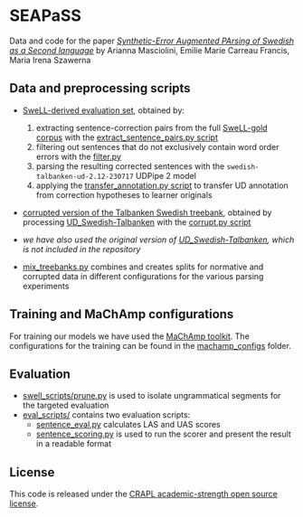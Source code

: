 # SEAPaSS 
Data and code for the paper [_Synthetic-Error Augmented PArsing of Swedish as a Second language_](https://aclanthology.org/2024.mwe-1.7/) by Arianna Masciolini, Emilie Marie Carreau Francis, Maria Irena Szawerna

## Data and preprocessing scripts
- [SweLL-derived evaluation set](data/swell/), obtained by:
  1. extracting sentence-correction pairs from the full [SweLL-gold corpus](https://spraakbanken.gu.se/resurser/swell-gold) with the [extract_sentence_pairs.py script](swell_scripts/extract_sentence_pairs.py)
  1. filtering out sentences that do not exclusively contain word order errors with the [filter.py](swell_scripts/filter.py)
  1. parsing the resulting corrected sentences with the `swedish-talbanken-ud-2.12-230717` UDPipe 2 model
  2. applying the [transfer_annotation.py script](swell_scripts/transfer_annotation.py) to transfer UD annotation from correction hypotheses to learner originals
- [corrupted version of the Talbanken Swedish treebank](data/corrupted_talbanken/), obtained by processing [UD_Swedish-Talbanken](https://github.com/UniversalDependencies/UD_Swedish-Talbanken) with the [corrupt.py script](preproc_scripts/corrupt.py)
- _we have also used the original version of [UD_Swedish-Talbanken](https://github.com/UniversalDependencies/UD_Swedish-Talbanken), which is not included in the repository_

- [mix_treebanks.py](mix_treebanks.py) combines and creates splits for normative and corrupted data in different configurations for the various parsing experiments

## Training and MaChAmp configurations
For training our models we have used the [MaChAmp toolkit](https://machamp-nlp.github.io/). The configurations for the training can be found in the [machamp_configs](machamp_configs/) folder. 

## Evaluation
- [swell_scripts/prune.py](swell_scripts/prune.py) is used to isolate ungrammatical segments for the targeted evaluation
- [eval_scripts/](eval_scripts/) contains two evaluation scripts:
  - [sentence_eval.py](eval_scripts/sentence_eval.py) calculates LAS and UAS scores
  - [sentence_scoring.py](eval_scripts/sentence_scoring.py) is used to run the scorer and present the result in a readable format

## License
This code is released under the [CRAPL academic-strength open source license](https://matt.might.net/articles/crapl/).
